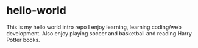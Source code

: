 # hello-world
This is my hello world intro repo
I enjoy learning, learning coding/web development. Also enjoy playing soccer and basketball and reading Harry Potter books.

